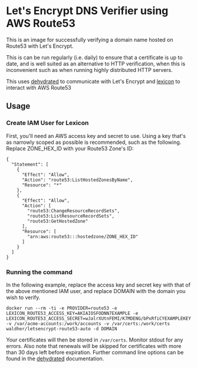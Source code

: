 # Let's Encrypt DNS Verifier using AWS Route53

This is an image for successfully verifying a domain name hosted on Route53 with Let's Encrypt.

This is can be run regularly (i.e. daily) to ensure that a certificate is up to date, and is well suited as an alternative to HTTP verification, when this is inconvenient such as when running highly distributed HTTP servers.

This uses [dehydrated](https://github.com/lukas2511/dehydrated) to communicate with Let's Encrypt and [lexicon](https://github.com/AnalogJ/lexicon) to interact with AWS Route53

## Usage

### Create IAM User for Lexicon

First, you'll need an AWS access key and secret to use. Using a key that's as narrowly scoped as possible is recommended, such as the following. Replace ZONE_HEX_ID with your Route53 Zone's ID:

```
{
  "Statement": [
    {
      "Effect": "Allow",
      "Action": "route53:ListHostedZonesByName",
      "Resource": "*"
    },
    {
      "Effect": "Allow",
      "Action": [
        "route53:ChangeResourceRecordSets",
        "route53:ListResourceRecordSets",
        "route53:GetHostedZone"
      ],
      "Resource": [
        "arn:aws:route53:::hostedzone/ZONE_HEX_ID"
      ]
    }
  ]
}
```

### Running the command

In the following example, replace the access key and secret key with that of the above mentioned IAM user, and replace DOMAIN with the domain you wish to verify.

`docker run --rm -ti -e PROVIDER=route53 -e LEXICON_ROUTE53_ACCESS_KEY=AKIAIOSFODNN7EXAMPLE -e LEXICON_ROUTE53_ACCESS_SECRET=wJalrXUtnFEMI/K7MDENG/bPxRfiCYEXAMPLEKEY -v /var/acme-accounts:/work/accounts -v /var/certs:/work/certs waldher/letsencrypt-route53-auto -d DOMAIN`

Your certificates will then be stored in `/var/certs`. Monitor stdout for any errors. Also note that renewals will be skipped for certificates with more than 30 days left before expiration. Further command line options can be found in the [dehydrated](https://github.com/lukas2511/dehydrated) documentation.
